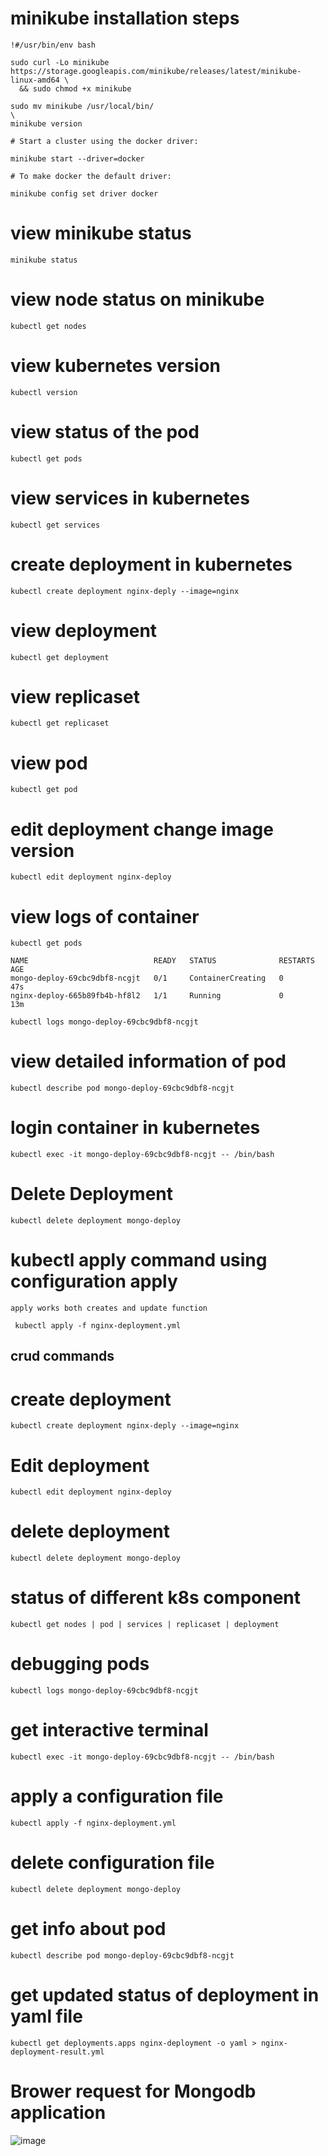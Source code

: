 # minikube installation steps
```
!#/usr/bin/env bash

sudo curl -Lo minikube https://storage.googleapis.com/minikube/releases/latest/minikube-linux-amd64 \
  && sudo chmod +x minikube

sudo mv minikube /usr/local/bin/
\
minikube version

# Start a cluster using the docker driver:

minikube start --driver=docker

# To make docker the default driver:

minikube config set driver docker

```
# view minikube status

```
minikube status
```
# view node status on minikube
```
kubectl get nodes
```

# view kubernetes version
```
kubectl version
```
# view status of the pod
```
kubectl get pods
```

# view services in kubernetes
```
kubectl get services
```
# create deployment in kubernetes
```
kubectl create deployment nginx-deply --image=nginx
```
# view deployment
```
kubectl get deployment
```
# view replicaset
```
kubectl get replicaset
```
# view pod

```
kubectl get pod
```
# edit deployment change image version
```
kubectl edit deployment nginx-deploy
```

# view logs of container
```
kubectl get pods
```
```
NAME                            READY   STATUS              RESTARTS   AGE
mongo-deploy-69cbc9dbf8-ncgjt   0/1     ContainerCreating   0          47s
nginx-deploy-665b89fb4b-hf8l2   1/1     Running             0          13m
```
```
kubectl logs mongo-deploy-69cbc9dbf8-ncgjt
```
# view detailed information of pod
```
kubectl describe pod mongo-deploy-69cbc9dbf8-ncgjt
```

# login container in kubernetes
```
kubectl exec -it mongo-deploy-69cbc9dbf8-ncgjt -- /bin/bash
```

# Delete Deployment
```
kubectl delete deployment mongo-deploy
```

# kubectl apply command using configuration apply

```
apply works both creates and update function
```
```
 kubectl apply -f nginx-deployment.yml
```

## crud commands

# create deployment
```
kubectl create deployment nginx-deply --image=nginx 
```

# Edit deployment
```
kubectl edit deployment nginx-deploy
```

# delete deployment

```
kubectl delete deployment mongo-deploy
```

# status of different k8s component
```
kubectl get nodes | pod | services | replicaset | deployment
```
# debugging pods
```
kubectl logs mongo-deploy-69cbc9dbf8-ncgjt
```
# get interactive terminal
```
kubectl exec -it mongo-deploy-69cbc9dbf8-ncgjt -- /bin/bash
```

# apply a configuration file

```
kubectl apply -f nginx-deployment.yml
```
# delete configuration file
```
kubectl delete deployment mongo-deploy
```
# get info about pod
```
kubectl describe pod mongo-deploy-69cbc9dbf8-ncgjt
```
# get updated status of deployment in yaml file
```
kubectl get deployments.apps nginx-deployment -o yaml > nginx-deployment-result.yml

```
# Brower request for Mongodb application

![image](https://user-images.githubusercontent.com/42309948/167775140-057a262f-070a-4101-9619-88e796097d28.png)



